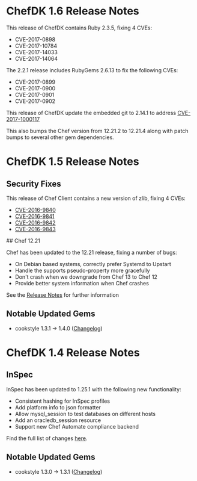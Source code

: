 # ChefDK 1.6 Release Notes

This release of ChefDK contains Ruby 2.3.5, fixing 4 CVEs:
  * CVE-2017-0898
  * CVE-2017-10784
  * CVE-2017-14033
  * CVE-2017-14064

The 2.2.1 release includes RubyGems 2.6.13 to fix the following CVEs:
  * CVE-2017-0899
  * CVE-2017-0900
  * CVE-2017-0901
  * CVE-2017-0902

This release of ChefDK update the embedded git to 2.14.1 to address [CVE-2017-1000117](https://www.cvedetails.com/cve/CVE-2017-1000117/)

This also bumps the Chef version from 12.21.2 to 12.21.4 along with patch bumps to several other gem dependencies.

# ChefDK 1.5 Release Notes

## Security Fixes

This release of Chef Client contains a new version of zlib, fixing 4
CVEs:

 *  [CVE-2016-9840](https://www.cvedetails.com/cve/CVE-2016-9840/)
 *  [CVE-2016-9841](https://www.cvedetails.com/cve/CVE-2016-9841/)
 *  [CVE-2016-9842](https://www.cvedetails.com/cve/CVE-2016-9842/)
 *  [CVE-2016-9843](https://www.cvedetails.com/cve/CVE-2016-9843/)


## Chef 12.21

Chef has been updated to the 12.21 release, fixing a number of bugs:

 * On Debian based systems, correctly prefer Systemd to Upstart
 * Handle the supports pseudo-property more gracefully
 * Don't crash when we downgrade from Chef 13 to Chef 12
 * Provide better system information when Chef crashes

See the [Release Notes](https://github.com/chef/chef/blob/chef-12/RELEASE_NOTES.md) for further information

## Notable Updated Gems

* cookstyle 1.3.1 -> 1.4.0 ([Changelog](https://github.com/chef/cookstyle/blob/master/CHANGELOG.md))

# ChefDK 1.4 Release Notes

## InSpec

InSpec has been updated to 1.25.1 with the following new functionality:

* Consistent hashing for InSpec profiles
* Add platform info to json formatter
* Allow mysql_session to test databases on different hosts
* Add an oracledb_session resource
* Support new Chef Automate compliance backend

Find the full list of changes [here](https://github.com/chef/inspec/blob/master/CHANGELOG.md#v1250-2017-05-17).

## Notable Updated Gems

* cookstyle 1.3.0 -> 1.3.1 ([Changelog](https://github.com/chef/cookstyle/blob/master/CHANGELOG.md))
